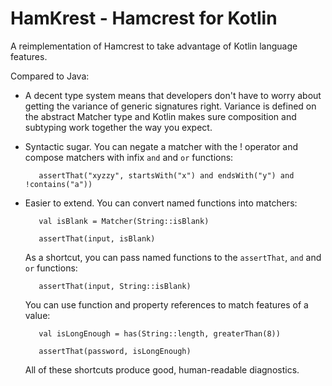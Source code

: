 HamKrest - Hamcrest for Kotlin
==============================

A reimplementation of Hamcrest to take advantage of Kotlin language features.

Compared to Java:

 * A decent type system means that developers don't have to worry about getting the variance of generic signatures right.  Variance is defined on the abstract Matcher type and Kotlin makes sure composition and subtyping work together the way you expect.
 * Syntactic sugar. You can negate a matcher with the ! operator and compose matchers with infix `and` and `or` functions:

          assertThat("xyzzy", startsWith("x") and endsWith("y") and !contains("a"))

 * Easier to extend. You can convert named functions into matchers:

          val isBlank = Matcher(String::isBlank)

          assertThat(input, isBlank)

   As a shortcut, you can pass named functions to the `assertThat`, `and` and `or` functions:

          assertThat(input, String::isBlank)

   You can use function and property references to match features of a value:

          val isLongEnough = has(String::length, greaterThan(8))

          assertThat(password, isLongEnough)

   All of these shortcuts produce good, human-readable diagnostics.
